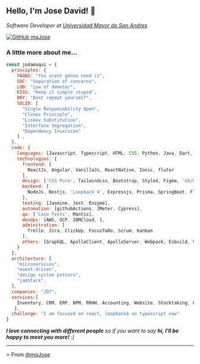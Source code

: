 <h2>Hello, I'm Jose David! 🔭</h2>
<!--
<img align='right' src="https://media.giphy.com/media/gOQ6EgtAiwXde/giphy.gif" width="230">
-->
<p><em>Software Developer at <a href="https://www.umsa.bo/">Universidad Mayor de San Andres</a>
  </br>
  <!--
  Developer Consultant at 
  <a href="https://tutator.net/">
    Tutator
  </a>
  -->
</em></p>

[![GitHub mqJose](https://img.shields.io/github/followers/thaiane?label=follow&style=social)](https://github.com/mqJose)

### A little more about me...  

```javascript
const jodamaqui = {
  principles: {
    YAGNI: "You arent gonna need it", 
    SOC: "Separation of concerns", 
    LOD: "Low of demeter", 
    KISS: "Keep it simple stupid",  
    DRY: "Dont repeat yourself",
    SOLID: [
      "Single Responsability Open",
      "Closes Principle",
      "Liskov Substitution",
      "Interface Segregation",
      "Dependency Inversion"
    ] ,
  },
  code: {
    languages: [Javascript, Typescript, HTML, CSS, Python, Java, Dart, php],
    technologies: {
      frontend: [
        ReactJs, Angular, VanillaJs, ReactNative, Ionic, fluter
      ],
      design: ['CSS Pure', Tailwindcss, Bootstrap, Styled, Figma, 'UX/UI'],
      backend: [
        NodeJs, Nestjs, 'Loopback 4', Expressjs, Prisma, SpringBoot, Flask, Laravel
      ],
      testing: [Jasmine, Jest, Enzyme],
      automation: [githubActions, JMeter, Cypress],
      qa: ['Case Tests', Mantis],
      devOps: [AWS, GCP, IBMCloud, ],
      adminitration: [
        Trello, Jira, ClickUp, FocusToDo, Scrum, Kanban
      ],
      others: [GraphQL, ApolloClient, ApolloServer, Webpack, Esbuild, Vite]
    }
  },
  architecture: [
    "microservices", 
    "event-driven", 
    "design system pattern", 
    "jamStack",
  ],
  companies: "JD7",
  services:[
    Inventory, CRM, ERP, BPM, RRHH, Accounting, Website, Stocktaking, LandingPage, Support
   ],
  challenge: "I am focused on react, loopback4 on typescript now"
}
```

<em><b>I love connecting with different people</b> so if you want to say <b>hi, I'll be happy to meet you more!</b> :)</em>

---
⭐️ From [@mqJose](https://github.com/mqJose)

<!--
**mqJose/mqJose** is a ✨ _special_ ✨ repository because its `README.md` (this file) appears on your GitHub profile.

Here are some ideas to get you started:

- 🔭 I’m currently working on ...
- 🌱 I’m currently learning ...
- 👯 I’m looking to collaborate on ...
- 🤔 I’m looking for help with ...
- 💬 Ask me about ...
- 📫 How to reach me: ...
- 😄 Pronouns: ...
- ⚡ Fun fact: ...
-->
